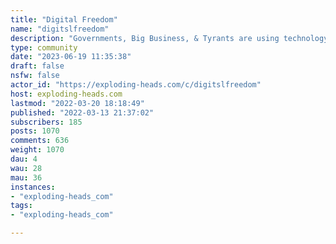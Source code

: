 ```yaml
---
title: "Digital Freedom" 
name: "digitslfreedom"
description: "Governments, Big Business, & Tyrants are using technology to control and censor you. Here we discuss how to break free."
type: community
date: "2023-06-19 11:35:38"
draft: false
nsfw: false
actor_id: "https://exploding-heads.com/c/digitslfreedom"
host: exploding-heads.com
lastmod: "2022-03-20 18:18:49"
published: "2022-03-13 21:37:02"
subscribers: 185
posts: 1070
comments: 636
weight: 1070
dau: 4
wau: 28
mau: 36
instances:
- "exploding-heads_com"
tags: 
- "exploding-heads_com"

---
```


